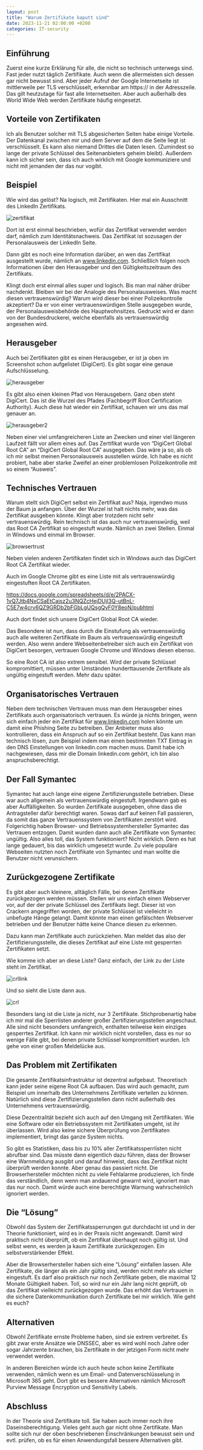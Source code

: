 ```yaml
---
layout: post
title: "Warum Zertifikate kaputt sind"
date: 2023-11-21 02:00:00 +0200
categories: IT-security
---
```

## Einführung

Zuerst eine kurze Erklärung für alle, die nicht so technisch unterwegs sind. Fast jeder nutzt täglich Zertifikate. Auch wenn die allermeisten sich dessen gar nicht bewusst sind. Aber jeder Aufruf der Google Internetseite ist mittlerweile per TLS verschlüsselt, erkennbar am https:// in der Adresszeile. Das gilt heutzutage für fast alle Internetseiten. Aber auch außerhalb des World Wide Web werden Zertifikate häufig eingesetzt.

## Vorteile von Zertifikaten
Ich als Benutzer solcher mit TLS abgesicherten Seiten habe einige Vorteile. Der Datenkanal zwischen mir und dem Server auf dem die Seite liegt ist verschlüsselt. Es kann also niemand Drittes die Daten lesen. (Zumindest so lange der private Schlüssel des Seitenanbieters geheim bleibt). Außerdem kann ich sicher sein, dass ich auch wirklich mit Google kommuniziere und nicht mit jemanden der das nur vogibt.

## Beispiel
Wie wird das gelöst? Na logisch, mit Zertifikaten. Hier mal ein Ausschnitt des LinkedIn Zertifikats.

![zertifikat](/assets/images/2023-11-21/zertifikat.png)

Dort ist erst einmal beschrieben, wofür das Zertifikat verwendet werden darf, nämlich zum Identitätsnachweis. Das Zertifikat ist sozusagen der Personalausweis der LinkedIn Seite.

Dann gibt es noch eine Information darüber, an wen das Zertifikat ausgestellt wurde, nämlich an www.linkedin.com. Schließlich folgen noch Informationen über den Herausgeber und den Gültigkeitszeitraum des Zertifikats.

Klingt doch erst einmal alles super und logisch. Bis man mal näher drüber nachdenkt. Bleiben wir bei der Analogie des Personalausweises. Was macht diesen vertrauenswürdig? Warum wird dieser bei einer Polizeikontrolle akzeptiert? Da er von einer vertrauenswürdigen Stelle ausgegeben wurde, der Personalausweisbehörde des Hauptwohnsitzes. Gedruckt wird er dann von der Bundesdruckerei, welche ebenfalls als vertrauenswürdig angesehen wird.

## Herausgeber
Auch bei Zertifikaten gibt es einen Herausgeber, er ist ja oben im Screenshot schon aufgelistet (DigiCert). Es gibt sogar eine genaue Aufschlüsselung.

![herausgeber](/assets/images/2023-11-21/herausgeber.png)

Es gibt also einen kleinen Pfad von Herausgebern. Ganz oben steht DigiCert. Das ist die Wurzel des Pfades (Fachbegriff Root Certification Authority). Auch diese hat wieder ein Zertifikat, schauen wir uns das mal genauer an.

![herausgeber2](/assets/images/2023-11-21/herausgeber2.png)

Neben einer viel umfangreicheren Liste an Zwecken und einer viel längeren Laufzeit fällt vor allem eines auf. Das Zertifikat wurde von “DigiCert Global Root CA” an “DigiCert Global Root CA” ausgegeben. Das wäre ja so, als ob ich mir selbst meinen Personalausweis ausstellen würde. Ich habe es nicht probiert, habe aber starke Zweifel an einer problemlosen Polizeikontrolle mit so einem “Ausweis”.

## Technisches Vertrauen
Warum stellt sich DigiCert selbst ein Zertifikat aus? Naja, irgendwo muss der Baum ja anfangen. Über der Wurzel ist halt nichts mehr, was das Zertifikat ausgeben könnte. Klingt aber trotzdem nicht sehr vertrauenswürdig. Rein technisch ist das auch nur vertrauenswürdig, weil das Root CA Zertifikat so eingestuft wurde. Nämlich an zwei Stellen. Einmal in Windows und einmal im Browser.

![browsertrust](/assets/images/2023-11-21/browsertrust.png)

Neben vielen anderen Zertifikaten findet sich in Windows auch das DigiCert Root CA Zertifikat wieder.

Auch im Google Chrome gibt es eine Liste mit als vertrauenswürdig eingestuften Root CA Zertifikaten.

https://docs.google.com/spreadsheets/d/e/2PACX-1vQ7Jtb4NxCSaEtCaisz2u3NQZcHejDUjI3Q-utBnL-C5E7w4crv6QZ9GRDb2bFGbLgUQsgQyF0Y8eoN/pubhtml

Auch dort findet sich unsere DigiCert Global Root CA wieder.

Das Besondere ist nun, dass durch die Einstufung als vertrauenswürdig auch alle weiteren Zertifikate im Baum als vertrauenswürdig eingestuft werden. Also wenn andere Webseitenbetreiber sich auch ein Zertifikat von DigiCert besorgen, vertrauen Google Chrome und Windows diesen ebenso.

So eine Root CA ist also extrem sensibel. Wird der private Schlüssel kompromittiert, müssen unter Umständen hunderttausende Zertifikate als ungültig eingestuft werden. Mehr dazu später.

## Organisatorisches Vertrauen
Neben dem technischen Vertrauen muss man dem Herausgeber eines Zertifikats auch organisatorisch vertrauen. Es würde ja nichts bringen, wenn sich einfach jeder ein Zertifikat für www.linkedin.com holen könnte um damit eine Phishing Seite zu betreiben. Der Anbieter muss also kontrollieren, dass ein Anspruch auf so ein Zertifikat besteht. Das kann man technisch lösen, zum Beispiel indem man einen bestimmten TXT Eintrag in den DNS Einstellungen von linkedin.com machen muss. Damit habe ich nachgewiesen, dass mir die Domain linkedin.com gehört, ich bin also anspruchsberechtigt.

## Der Fall Symantec
Symantec hat auch lange eine eigene Zertifizierungsstelle betrieben. Diese war auch allgemein als vertrauenswürdig eingestuft. Irgendwann gab es aber Auffälligkeiten. So wurden Zertifikate ausgegeben, ohne dass die Antragsteller dafür berechtigt waren. Sowas darf auf keinen Fall passieren, da somit das ganze Vertrauenssystem von Zertifikaten zerstört wird. Folgerichtig haben Browser- und Betriebssystemhersteller Symantec das Vertrauen entzogen. Damit wurden dann auch alle Zertifikate von Symantec ungültig. Also alles toll, das System funktioniert? Nicht wirklich. Denn es hat lange gedauert, bis das wirklich umgesetzt wurde. Zu viele populäre Webseiten nutzten noch Zertifikate von Symantec und man wollte die Benutzer nicht verunsichern.

## Zurückgezogene Zertifikate
Es gibt aber auch kleinere, alltäglich Fälle, bei denen Zertifikate zurückgezogen werden müssen. Stellen wir uns einfach einen Webserver vor, auf der der private Schlüssel des Zertifikats liegt. Dieser ist von Crackern angegriffen worden, der private Schlüssel ist vielleicht in unbefugte Hänge gelangt. Damit könnte man einen gefälschten Webserver betrieben und der Benutzer hätte keine Chance diesen zu erkennen.

Dazu kann man Zertifikate auch zurückziehen. Man meldet das also der Zertifizierungsstelle, die dieses Zertifikat auf eine Liste mit gesperrten Zertifikaten setzt.

Wie komme ich aber an diese Liste? Ganz einfach, der Link zu der Liste steht im Zertifikat.

![crllink](/assets/images/2023-11-21/crllink.png)

Und so sieht die Liste dann aus.

![crl](/assets/images/2023-11-21/crl.png)

Besonders lang ist die Liste ja nicht, nur 3 Zertifikate. Stichprobenartig habe ich mir mal die Sperrlisten anderer großer Zertifizierungsstellen angeschaut. Alle sind nicht besonders umfangreich, enthalten teilweise kein einziges gesperrtes Zertifikat. Ich kann mir wirklich nicht vorstellen, dass es nur so wenige Fälle gibt, bei denen private Schlüssel kompromittiert wurden. Ich gehe von einer großen Meldelücke aus.

## Das Problem mit Zertifikaten
Die gesamte Zertifikatsinfrastruktur ist dezentral aufgebaut. Theoretisch kann jeder seine eigene Root CA aufbauen. Das wird auch gemacht, zum Beispiel um innerhalb des Unternehmens Zertifikate verteilen zu können. Natürlich sind diese Zertifizierungsstellen dann nicht außerhalb des Unternehmens vertrauenswürdig.

Diese Dezentralität bezieht sich auch auf den Umgang mit Zertifikaten. Wie eine Software oder ein Betriebssystem mit Zertifikaten umgeht, ist ihr überlassen. Wird also keine sichere Überprüfung von Zertifikaten implementiert, bringt das ganze System nichts.

So gibt es Statistiken, dass bis zu 10% aller Zertifikatssperrlisten nicht abrufbar sind. Das müsste dann eigentlich dazu führen, dass der Browser eine Warnmeldung ausgibt und darauf hinweist, dass das Zertifikat nicht überprüft werden konnte. Aber genau das passiert nicht. Die Browserhersteller möchten nicht zu viele Fehlalarme produzieren, Ich finde das verständlich, denn wenn man andauernd gewarnt wird, ignoriert man das nur noch. Damit würde auch eine berechtigte Warnung wahrscheinlich ignoriert werden.

## Die “Lösung”
Obwohl das System der Zertifikatssperrungen gut durchdacht ist und in der Theorie funktioniert, wird es in der Praxis nicht angewandt. Damit wird praktisch nicht überprüft, ob ein Zertifikat überhaupt noch gültig ist. Und selbst wenn, es werden ja kaum Zertifikate zurückgezogen. Ein selbstverstärkender Effekt.

Aber die Browserhersteller haben sich eine “Lösung” einfallen lassen. Alle Zertifikate, die länger als ein Jahr gültig sind, werden nicht mehr als sicher eingestuft. Es darf also praktisch nur noch Zertifikate geben, die maximal 12 Monate Gültigkeit haben. Toll, so wird nur ein Jahr lang nicht geprüft, ob das Zertifikat vielleicht zurückgezogen wurde. Das erhöht das Vertrauen in die sichere Datenkommunikation durch Zertifikate bei mir wirklich. Wie geht es euch?

## Alternativen
Obwohl Zertifikate ernste Probleme haben, sind sie extrem verbreitet. Es gibt zwar erste Ansätze wie DNSSEC, aber es wird wohl noch Jahre oder sogar Jahrzente brauchen, bis Zertifikate in der jetzigen Form nicht mehr verwendet werden.

In anderen Bereichen würde ich auch heute schon keine Zertifikate verwenden, nämlich wenn es um Email- und Datenverschlüsselung in Microsoft 365 geht. Dort gibt es bessere Alternativen nämlich Microsoft Purview Message Encryption und Sensitivity Labels.

## Abschluss
In der Theorie sind Zertifikate toll. Sie haben auch immer noch ihre Daseinsberechtigung. Vieles geht auch gar nicht ohne Zertifikate. Man sollte sich nur der oben beschriebenen Einschränkungen bewusst sein und evtl. prüfen, ob es für einen Anwendungsfall bessere Alternativen gibt.
